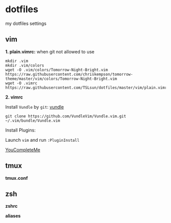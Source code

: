 # dotfiles
my dotfiles settings

## vim

**1. plain.vimrc:** when git not allowed to use

```
mkdir .vim
mkdir .vim/colors
wget -O .vim/colors/Tomorrow-Night-Bright.vim https://raw.githubusercontent.com/chriskempson/tomorrow-theme/master/vim/colors/Tomorrow-Night-Bright.vim
wget -O .vimrc https://raw.githubusercontent.com/TSLsun/dotfiles/master/vim/plain.vimrc
```

**2. vimrc** 

Install `Vundle` by `git`: [vundle](https://github.com/VundleVim/Vundle.vim)
	
```	
git clone https://github.com/VundleVim/Vundle.vim.git ~/.vim/bundle/Vundle.vim
```

Install Plugins:

Launch `vim` and run `:PluginInstall`

[YouCompleteMe](http://valloric.github.io/YouCompleteMe/#mac-os-x)

## tmux

**tmux.conf**

## zsh

**zshrc**

**aliases**
